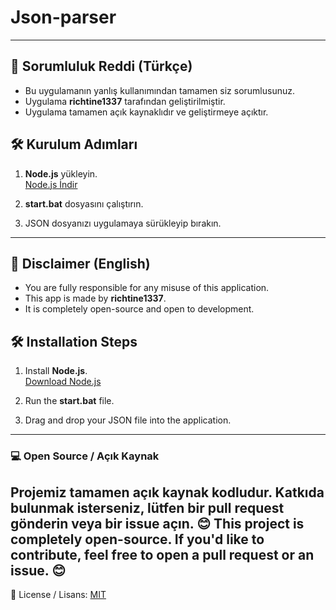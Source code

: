 # Json-parser

---

## 📢 Sorumluluk Reddi (Türkçe)
- Bu uygulamanın yanlış kullanımından tamamen siz sorumlusunuz.
- Uygulama **richtine1337** tarafından geliştirilmiştir.
- Uygulama tamamen açık kaynaklıdır ve geliştirmeye açıktır.

## 🛠 Kurulum Adımları

1. **Node.js** yükleyin.  
   [Node.js İndir](https://nodejs.org/en)

2. **start.bat** dosyasını çalıştırın.

3. JSON dosyanızı uygulamaya sürükleyip bırakın.

---

## 📢 Disclaimer (English)
- You are fully responsible for any misuse of this application.
- This app is made by **richtine1337**.
- It is completely open-source and open to development.

## 🛠 Installation Steps

1. Install **Node.js**.  
   [Download Node.js](https://nodejs.org/en)

2. Run the **start.bat** file.

3. Drag and drop your JSON file into the application.


---

### 💻 Open Source / Açık Kaynak
Projemiz tamamen açık kaynak kodludur. Katkıda bulunmak isterseniz, lütfen bir pull request gönderin veya bir issue açın. 😊
This project is completely open-source. If you'd like to contribute, feel free to open a pull request or an issue. 😊  
---
📄 License / Lisans: [MIT](LICENSE)
